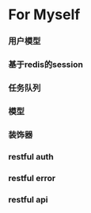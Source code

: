 # For Myself

### 用户模型
### 基于redis的session
### 任务队列
### 模型
### 装饰器
### restful auth
### restful error
### restful api
    
    
